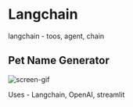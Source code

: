 # Langchain
langchain - toos, agent, chain
## Pet Name Generator 

![screen-gif](./myScreen.gif)

Uses - Langchain, OpenAI, streamlit

